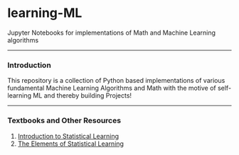 # learning-ML
Jupyter Notebooks for implementations of Math and Machine Learning algorithms <br/>
___________________________________________________________________________________________________________________________________________

### Introduction
This repository is a collection of Python based implementations of various fundamental Machine Learning Algorithms and Math with the motive of self-learning ML and thereby building Projects!

___________________________________________________________________________________________________________________________________________

### Textbooks and Other Resources
1. [Introduction to Statistical Learning](http://faculty.marshall.usc.edu/gareth-james/)
2. [The Elements of Statistical Learning](https://web.stanford.edu/~hastie/Papers/ESLII.pdf)
